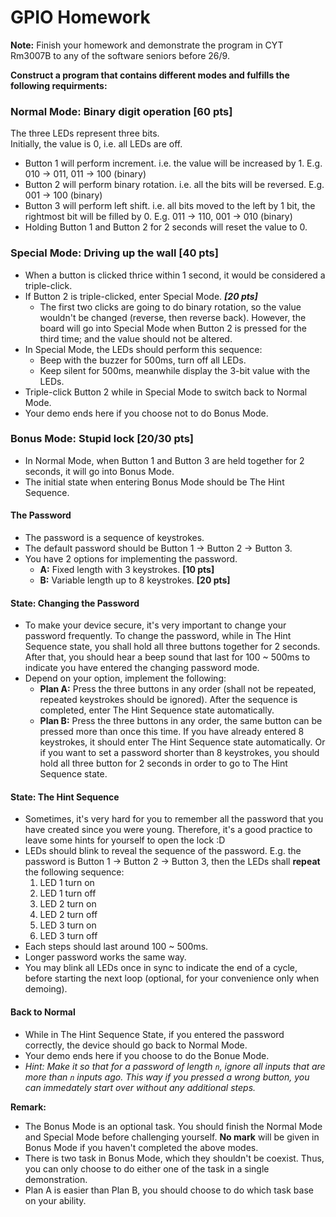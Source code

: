 # GPIO Homework

**Note:** Finish your homework and demonstrate the program in CYT Rm3007B to any of the software seniors before 26/9.

**Construct a program that contains different modes and fulfills the following requirments:**

### Normal Mode: Binary digit operation [60 pts]

The three LEDs represent three bits.</br>
Initially, the value is 0, i.e. all LEDs are off.

- Button 1 will perform increment. i.e. the value will be increased by 1. E.g. 010 -> 011, 011 -> 100 (binary)
- Button 2 will perform binary rotation. i.e. all the bits will be reversed. E.g. 001 -> 100 (binary)
- Button 3 will perform left shift. i.e. all bits moved to the left by 1 bit, the rightmost bit will be filled by 0. E.g. 011 -> 110, 001 -> 010 (binary)
- Holding Button 1 and Button 2 for 2 seconds will reset the value to 0.

### Special Mode: Driving up the wall [40 pts]
- When a button is clicked thrice within 1 second, it would be considered a triple-click.
- If Button 2 is triple-clicked, enter Special Mode. ***[20 pts]***
  - The first two clicks are going to do binary rotation, so the value wouldn't be changed (reverse, then reverse back). However, the board will go into Special Mode when Button 2 is pressed for the third time; and the value should not be altered.
- In Special Mode, the LEDs should perform this sequence:
  - Beep with the buzzer for 500ms, turn off all LEDs.
  - Keep silent for 500ms, meanwhile display the 3-bit value with the LEDs.
- Triple-click Button 2 while in Special Mode to switch back to Normal Mode.
- Your demo ends here if you choose not to do Bonus Mode.

### Bonus Mode: Stupid lock [20/30 pts]
- In Normal Mode, when Button 1 and Button 3 are held together for 2 seconds, it will go into Bonus Mode.
- The initial state when entering Bonus Mode should be The Hint Sequence.

#### The Password
- The password is a sequence of keystrokes.
- The default password should be Button 1 -> Button 2 -> Button 3.
- You have 2 options for implementing the password.
  - **A:** Fixed length with 3 keystrokes. **[10 pts]**
  - **B:** Variable length up to 8 keystrokes. **[20 pts]**
  
#### State: Changing the Password
- To make your device secure, it's very important to change your password frequently. To change the password, while in The Hint Sequence state, you shall hold all three buttons together for 2 seconds. After that, you should hear a beep sound that last for 100 ~ 500ms to indicate you have entered the changing password mode.
- Depend on your option, implement the following:
  - **Plan A:** Press the three buttons in any order (shall not be repeated, repeated keystrokes should be ignored). After the sequence is completed, enter The Hint Sequence state automatically.
  - **Plan B:** Press the three buttons in any order, the same button can be pressed more than once this time. If you have already entered 8 keystrokes, it should enter The Hint Sequence state automatically. Or if you want to set a password shorter than 8 keystrokes, you should hold all three button for 2 seconds in order to go to The Hint Sequence state.

#### State: The Hint Sequence
- Sometimes, it's very hard for you to remember all the password that you have created since you were young. Therefore, it's a good practice to leave some hints for yourself to open the lock :D
- LEDs should blink to reveal the sequence of the password. E.g. the password is Button 1 -> Button 2 -> Button 3, then the LEDs shall **repeat** the following sequence:
  1. LED 1 turn on
  2. LED 1 turn off
  3. LED 2 turn on
  4. LED 2 turn off
  5. LED 3 turn on
  6. LED 3 turn off
- Each steps should last around 100 ~ 500ms.
- Longer password works the same way.
- You may blink all LEDs once in sync to indicate the end of a cycle, before starting the next loop (optional, for your convenience only when demoing).

#### Back to Normal
- While in The Hint Sequence State, if you entered the password correctly, the device should go back to Normal Mode.
- Your demo ends here if you choose to do the Bonue Mode.
- *Hint: Make it so that for a password of length `n`, ignore all inputs that are more than `n` inputs ago. This way if you pressed a wrong button, you can immedately start over without any additional steps.*


**Remark:**
- The Bonus Mode is an optional task. You should finish the Normal Mode and Special Mode before challenging yourself. **No mark** will be given in Bonus Mode if you haven't completed the above modes.
- There is two task in Bonus Mode, which they shouldn't be coexist. Thus, you can only choose to do either one of the task in a single demonstration.
- Plan A is easier than Plan B, you should choose to do which task base on your ability.
